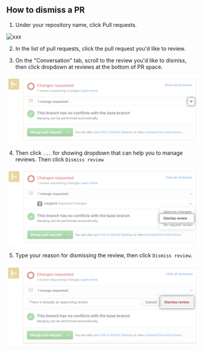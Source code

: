 
## How to dismiss a PR

1. Under your repository name, click  Pull requests.



![xxx](https://raw.githubusercontent.com/ChickenKyiv/awesome-git-article/master/img/PR/review/repo-tabs-pull-requests.png)

2. In the list of pull requests, click the pull request you'd like to review.

3. On the "Conversation" tab, scroll to the review you'd like to dismiss, then click dropdown at reviews at the bottom of PR space.



![xxx](https://raw.githubusercontent.com/ChickenKyiv/awesome-git-article/master/img/PR/review/pull-request-open-menu.png)

4. Then click `...` for showing dropdown that can help you to manage reviews. Then click `Dismiss review`



![xxx](https://raw.githubusercontent.com/ChickenKyiv/awesome-git-article/master/img/PR/review/pull-request-dismiss-review.png)

5. Type your reason for dismissing the review, then click `Dismiss review`.



![xxx](https://raw.githubusercontent.com/ChickenKyiv/awesome-git-article/master/img/PR/review/pull-request-dismiss-review-button.png)
